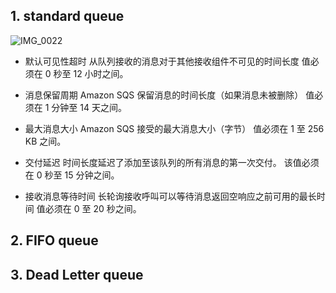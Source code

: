 
## 1. standard queue


![IMG_0022](https://user-images.githubusercontent.com/26485327/70875604-ca535c80-1ff9-11ea-9dda-6d7011e021fe.jpeg)

- 默认可见性超时
从队列接收的消息对于其他接收组件不可见的时间长度
值必须在 0 秒至 12 小时之间。

- 消息保留周期
Amazon SQS 保留消息的时间长度（如果消息未被删除）
值必须在 1 分钟至 14 天之间。

- 最大消息大小
Amazon SQS 接受的最大消息大小（字节）
值必须在 1 至 256 KB 之间。

- 交付延迟
时间长度延迟了添加至该队列的所有消息的第一次交付。
该值必须在 0 秒至 15 分钟之间。

- 接收消息等待时间
长轮询接收呼叫可以等待消息返回空响应之前可用的最长时间
值必须在 0 至 20 秒之间。


## 2. FIFO queue


## 3. Dead Letter queue
